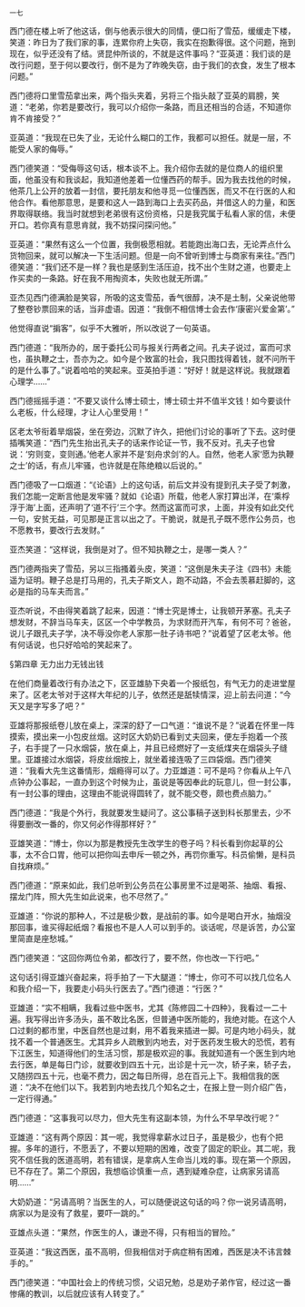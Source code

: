     一七 

   西门德在楼上听了他这话，倒与他表示很大的同情，便口衔了雪茄，缓缓走下楼，笑道：昨日为了我们家的事，连累你府上失窃，我实在抱歉得很。这个问题，拖到现在，似乎还没有了结。贤昆仲所谈的，不就是这件事吗？“亚英道：我们谈的是改行问题，至于何以要改行，倒不是为了昨晚失窃，由于我们的衣食，发生了根本问题。”

   西门德将口里雪茄拿出来，两个指头夹着，另将三个指头敲了亚英的肩膀，笑道：“老弟，你若是要改行，我可以介绍你一条路，而且还相当的合适，不知道你肯不肯接受？”

   亚英道：“我现在已失了业，无论什么糊口的工作，我都可以担任。就是一层，不能受人家的侮辱。”

   西门德笑道：“受侮辱这句话，根本谈不上。我介绍你去就的是位商人的组织里面，他虽没有和我谈起，我知道他差着一位懂西药的帮手。因为我去找他的时候，他茶几上公开的放着一封信，要托朋友和他寻觅一位懂西医，而又不在行医的人和他合作。看他那意思，是要和这人一路到海口上去买药品，并借这人的力量，和医界取得联络。我当时就想到老弟很有这份资格，只是我究属于私看人家的信，未便开口。若你真有意思肯就，我不妨探问探问他。”

   亚英道：“果然有这么一个位置，我倒极愿相就。若能跑出海口去，无论弄点什么货物回来，就可以解决一下生活问题。但是一向不曾听到博士与商家有来往。”西门德笑道：“我们还不是一样？我也是感到生活压迫，找不出个生财之道，也要走上作买卖的一条路。好在我不用掏资本，失败也就无所谓。”

   亚杰见西门德满脸是笑容，所吸的这支雪茄，香气很醇，决不是土制，父亲说他带了整卷钞票回来的话，当非虚语。因道：“我倒不相信博士会去作‘康密兴爱金第’。”

   他觉得直说“掮客”，似乎不大雅听，所以改说了一句英语。

   西门德道：“我所办的，居于委托公司与报关行两者之间。孔夫子说过，富而可求也，虽执鞭之士，吾亦为之。如今是个致富的社会，我只图找得着钱，就不问所干的是什么事了。”说着哈哈的笑起来。亚英拍手道：“好好！就是这样说。我就跟着心理学……”

   西门德摇摇手道：“不要又谈什么博士硕士，博士硕士并不值半文钱！如今要谈什么老板，什么经理，才让人心里受用！”

   区老太爷衔着旱烟袋，坐在旁边，沉默了许久，把他们讨论的事听了下去。这时便插嘴笑道：“西门先生抬出孔夫子的话来作论证一节，我不反对。孔夫子也曾说：‘穷则变，变则通。’他老人家并不是‘刻舟求剑’的人。自然，他老人家‘愿为执鞭之士’的话，有点儿牢骚，也许就是在陈绝粮以后说的。”

   西门德吸了一口烟道：“《论语》上的这句话，前后文并没有提到孔夫子受了刺激，我们怎能一定断言他是发牢骚？就如《论语》所载，他老人家打算出洋，在‘乘桴浮于海’上面，还声明了‘道不行’三个字。然而这富而可求，上面，并没有如此交代一句，安贫无益，可见那是正言以出之了。干脆说，就是孔子既不愿作公务员，也不愿教书，要改行去发财。”

   亚杰笑道：“这样说，我倒是对了。但不知执鞭之士，是哪一类人？”

   西门德两指夹了雪茄，另以三指搔着头皮，笑道：“这倒是朱夫子注《四书》未能遥为证明。鞭子总是打马用的，孔夫子斯文人，跑不动路，不会去羡慕赶脚的，这必是指的马车夫而言。”

   亚杰听说，不由得笑着跳了起来，因道：“博士究是博士，让我顿开茅塞。孔夫子想发财，不辞当马车夫，区区一个中学教员，为求财而开汽车，有何不可？爸爸，说儿子跟孔夫子学，决不辱没你老人家那一肚子诗书吧？”说着望了区老太爷。他有何话说，也只好哈哈的笑起来了。

   §第四章 无力出力无钱出钱

   在他们商量着改行有办法之下，区亚雄胁下央着一个报纸包，有气无力的走进堂屋来了。区老太爷对于这样大年纪的儿子，依然还是舐犊情深，迎上前去问道：“今天又是字写多了吧？”

   亚雄将那报纸卷儿放在桌上，深深的舒了一口气道：“谁说不是？”说着在怀里一阵摸索，摸出来一小包皮丝烟。这时区大奶奶已看到丈夫回来，便左手抱着一个孩子，右手提了一只水烟袋，放在桌上，并且已经燃好了一支纸煤夹在烟袋头子缝里。亚雄接过水烟袋，将皮丝烟按上，就坐着接连吸了三四袋烟。西门德笑道：“我看大先生这番情形，烟瘾得可以了。力亚雄道：可不是吗？你看从上午八点钟办公事起，一直办到这个时候为止，虽说是等因奉此的玩意儿，但一封公事，有一封公事的理由，这理由不能说得圆转了，就不能交卷，颇也费点脑力。”

   西门德道：“我是个外行，我就要发生疑问了。这公事稿子送到科长那里去，少不得要删改一番的，你又何必作得那样好？”

   亚雄笑道：“博士，你以为那是教授先生改学生的卷子吗？科长看到你起草的公事，太不合口胃，他可以把你叫去申斥一顿之外，再罚你重写。科员偷懒，是科员自找麻烦。”

   西门德道：“原来如此，我们总听到公务员在公事房里不过是喝茶、抽烟、看报、摆龙门阵，照大先生如此说来，也不尽然了。”

   亚雄道：“你说的那种人，不过是极少数，是战前的事。如今是喝白开水，抽烟没那回事，谁买得起纸烟？看报也不是人人可以到手的。谈话呢，尽是诉苦，办公室里简直是座愁城。”

   西门德笑道：“这回你两位令弟，都改行了，要不然，你也改一下行吧。”

   这句话引得亚雄兴奋起来，将手拍了一下大腿道：“博士，你可不可以找几位名人和我介绍一下，我要走小码头行医去了。”西门德道：“行医？”

   亚雄道：“实不相瞒，我看过些中医书，尤其《陈修园二十四种》，我看过一二十遍。我写得出许多汤头，虽不敢比名医，但普通中医所能的，我绝对能。在这个人口过剩的都市里，中医自然也是过剩，用不着我来插进一脚。可是内地小码头，就找不着一个普通医生。尤其异乡人疏散到内地去，对于医药发生极大的恐慌，若有下江医生，知道得他们的生活习惯，那是极欢迎的事。我就知道有一个医生到内地去行医，单是每日门诊，就要收到四五十元，出诊是十元一次，轿子来，轿子去，又随捞四五十元，也毫不费力，因之每日所得，总在百元上下。我相信我的医道：“决不在他们以下。我若到内地去找几个知名之士，在报上登一则介绍广告，一定行得通。”

   西门德道：“这事我可以尽力，但大先生有这副本领，为什么不早早改行呢？”

   亚雄道：“这有两个原因：其一呢，我觉得拿薪水过日子，虽是极少，也有个把握。多年的道行，不愿丢了，不要以短期的困难，改变了固定的职业。其二呢，我究不信任我的医道高明，若有错误，是拿病人生命当儿戏的事。现在第一个原因，已不存在了。第二个原因，我想临诊慎重一点，遇到疑难杂症，让病家另请高明……”

   大奶奶道：“另请高明？当医生的人，可以随便说这句话的吗？你一说另请高明，病家以为是没有了救星，要吓一跳的。”

   亚雄点头道：“果然，作医生的人，谦逊不得，只有相当的冒险。”

   亚英道：“我这西医，虽不高明，但我相信对于病症稍有困难，西医是决不讳言棘手的。”

   西门德笑道：“中国社会上的传统习惯，父诏兄勉，总是劝子弟作官，经过这一番惨痛的教训，以后就应该有人转变了。”

